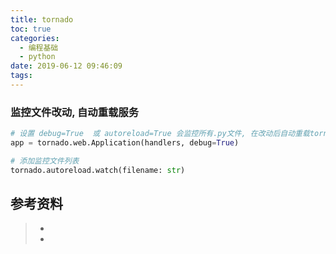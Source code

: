 ```yaml
---
title: tornado
toc: true
categories:
  - 编程基础
  - python
date: 2019-06-12 09:46:09
tags:
---
```


















### 监控文件改动, 自动重载服务

```python
# 设置 debug=True  或 autoreload=True 会监控所有.py文件, 在改动后自动重载tornado服务
app = tornado.web.Application(handlers, debug=True)

# 添加监控文件列表
tornado.autoreload.watch(filename: str) 


```







## 参考资料
> - []()
> - []()
